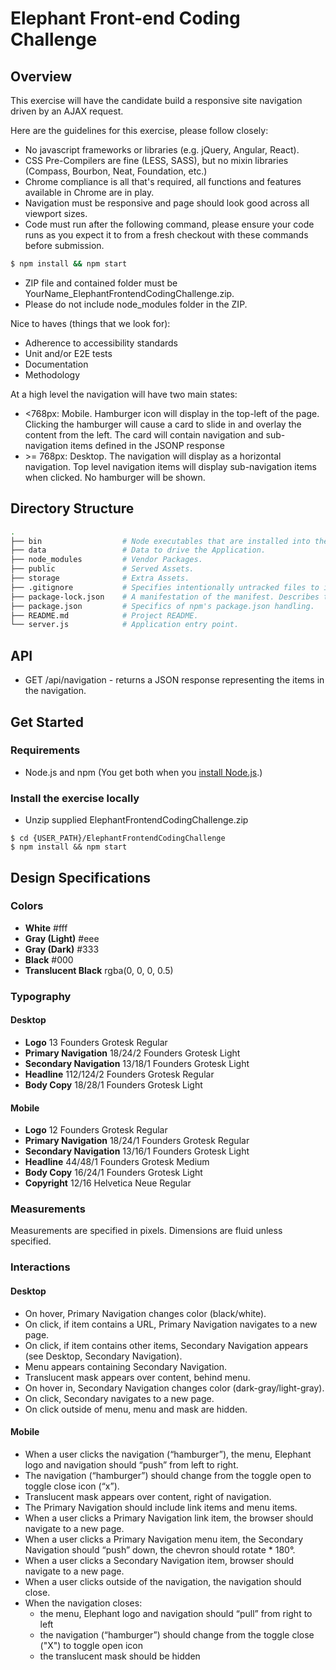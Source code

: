 # Elephant Front-end Coding Challenge

## Overview

This exercise will have the candidate build a responsive site navigation driven by an AJAX request.

Here are the guidelines for this exercise, please follow closely:

* No javascript frameworks or libraries (e.g. jQuery, Angular, React).
* CSS Pre-Compilers are fine (LESS, SASS), but no mixin libraries (Compass, Bourbon, Neat, Foundation, etc.)
* Chrome compliance is all that's required, all functions and features available in Chrome are in play.
* Navigation must be responsive and page should look good across all viewport sizes.
* Code must run after the following command, please ensure your code runs as you expect it to from a fresh checkout with these commands before submission.
```bash
$ npm install && npm start
```
* ZIP file and contained folder must be YourName_ElephantFrontendCodingChallenge.zip.
* Please do not include node_modules folder in the ZIP.

Nice to haves (things that we look for):

* Adherence to accessibility standards
* Unit and/or E2E tests
* Documentation
* Methodology

At a high level the navigation will have two main states:

* <768px: Mobile. Hamburger icon will display in the top-left of the page. Clicking the hamburger will cause a card to slide in and overlay the content from the left. The card will contain navigation and sub-navigation items defined in the JSONP response
* \>= 768px: Desktop. The navigation will display as a horizontal navigation. Top level navigation items will display sub-navigation items when clicked. No hamburger will be shown.

## Directory Structure
```bash
.
├── bin                  # Node executables that are installed into the PATH environment variable.
├── data                 # Data to drive the Application.
├── node_modules         # Vendor Packages.
├── public               # Served Assets.
├── storage              # Extra Assets.
├── .gitignore           # Specifies intentionally untracked files to ignore.
├── package-lock.json    # A manifestation of the manifest. Describes the exact tree of vendor packages that were generated, such that subsequent installs are able to generate identical trees, regardless of intermediate dependency updates.
├── package.json         # Specifics of npm's package.json handling.
├── README.md            # Project README.
└── server.js            # Application entry point.
```

## API

* GET /api/navigation - returns a JSON response representing the items in the navigation.

## Get Started

### Requirements
* Node.js and npm (You get both when you [install Node.js](https://docs.npmjs.com/getting-started/installing-node).)

### Install the exercise locally

* Unzip supplied ElephantFrontendCodingChallenge.zip

```
$ cd {USER_PATH}/ElephantFrontendCodingChallenge
$ npm install && npm start
```

## Design Specifications

### Colors

* **White** #fff
* **Gray (Light)** #eee
* **Gray (Dark)** #333
* **Black** #000
* **Translucent Black** rgba(0, 0, 0, 0.5)

### Typography

#### Desktop

* **Logo** 13 Founders Grotesk Regular
* **Primary Navigation** 18/24/2 Founders Grotesk Light
* **Secondary Navigation** 13/18/1 Founders Grotesk Light
* **Headline** 112/124/2 Founders Grotesk Regular
* **Body Copy** 18/28/1 Founders Grotesk Light

#### Mobile

* **Logo** 12 Founders Grotesk Regular
* **Primary Navigation** 18/24/1 Founders Grotesk Regular
* **Secondary Navigation** 13/16/1 Founders Grotesk Light
* **Headline** 44/48/1 Founders Grotesk Medium
* **Body Copy** 16/24/1 Founders Grotesk Light
* **Copyright** 12/16 Helvetica Neue Regular

### Measurements

Measurements are specified in pixels. Dimensions are fluid unless specified.

### Interactions

#### Desktop

* On hover, Primary Navigation changes color (black/white).
* On click, if item contains a URL, Primary Navigation navigates to a new page.
* On click, if item contains other items, Secondary Navigation appears (see Desktop, Secondary Navigation).
* Menu appears containing Secondary Navigation.
* Translucent mask appears over content, behind menu.
* On hover in, Secondary Navigation changes color (dark-gray/light-gray).
* On click, Secondary navigates to a new page.
* On click outside of menu, menu and mask are hidden.

#### Mobile

* When a user clicks the navigation (“hamburger”), the menu,  Elephant logo and navigation should “push” from left to right.
* The navigation (“hamburger”) should change from the toggle open to toggle close icon (“x”).
* Translucent mask appears over content, right of navigation.
* The Primary Navigation should include link items and menu items.
* When a user clicks a Primary Navigation link item, the browser should navigate to a new page.
* When a user clicks a Primary Navigation menu item, the Secondary Navigation should “push” down, the chevron should rotate * 180°.
* When a user clicks a Secondary Navigation item, browser should navigate to a new page.
* When a user clicks outside of the navigation, the navigation should close.
* When the navigation closes:
    * the menu, Elephant logo and navigation should “pull” from right to left
    * the navigation (“hamburger”) should change from the toggle close ("X") to toggle open icon
    * the translucent mask should be hidden
